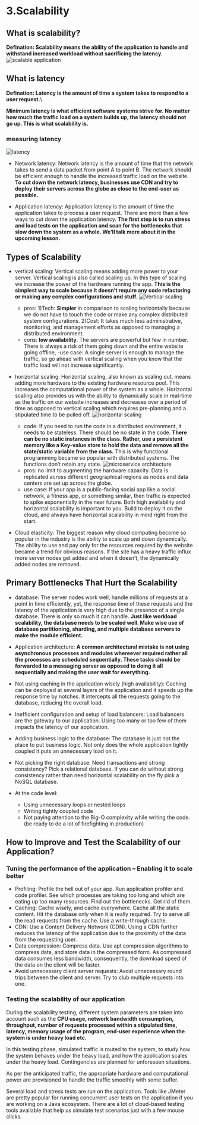 # 3.Scalability

## What is scalability?
**Defination: Scalability means the ability of the application to handle and withstand increased workload without sacrificing the latency.**
![scalable application]()

## What is latency
**Defination: Latency is the amount of time a system takes to respond to a user request.**\\

**Minimum latency is what efficient software systems strive for. No matter how much the traffic load on a system builds up, the latency should not go up. This is what scalability is.**

### measuring latency
![latency]()
- Network latency: Network latency is the amount of time that the network takes to send a data packet from point A to point B. The network should be efficient enough to handle the increased traffic load on the website. **To cut down the network latency, businesses use CDN and try to deploy their servers across the globe as close to the end-user as possible.**

- Application latency: Application latency is the amount of time the application takes to process a user request. There are more than a few ways to cut down the application latency. **The first step is to run stress and load tests on the application and scan for the bottlenecks that slow down the system as a whole. We’ll talk more about it in the upcoming lesson.**

## Types of Scalability
- vertical scaling: Vertical scaling means adding more power to your server. Vertical scaling is also called scaling up. In this type of scaling we increase the power of the hardware running the app. **This is the simplest way to scale because it doesn’t require any code refactoring or making any complex configurations and stuff.**
    ![Vertical scaling]()
    - pros: 1)Tech: **Simpler** in comparison to scaling horizontally because we do not have to touch the code or make any complex distributed system configurations. 2)Cost: It takes much less administrative, monitoring, and management efforts as opposed to managing a distributed environment.
    - cons: **low availability**. The servers are powerful but few in number. There is always a risk of them going down and the entire website going offline,
    -use case: A single server is enough to manage the traffic, so go ahead with vertical scaling when you know that the traffic load will not increase significantly.

- horizontal scaling: Horizontal scaling, also known as scaling out, means adding more hardware to the existing hardware resource pool. This increases the computational power of the system as a whole. Horizontal scaling also provides us with the ability to dynamically scale in real-time as the traffic on our website increases and decreases over a period of time as opposed to vertical scaling which requires pre-planning and a stipulated time to be pulled off.
    ![horizontal scaling]()
    - code: If you need to run the code in a distributed environment, it needs to be stateless. There should be no state in the code. **There can be no static instances in the class. Rather, use a persistent memory like a Key-value store to hold the data and remove all the state/static variable from the class.** This is why functional programming became so popular with distributed systems. The functions don’t retain any state.
    ![microservice architecture]()
    - pros: no limit to augmenting the hardware capacity. Data is replicated across different geographical regions as nodes and data centers are set up across the globe.
    - use case: If your app is a public-facing social app like a social network, a fitness app, or something similar, then traffic is expected to spike exponentially in the near future. Both high availability and horizontal scalability is important to you. Build to deploy it on the cloud, and always have horizontal scalability in mind right from the start.

- Cloud elasticity: The biggest reason why cloud computing become so popular in the industry is the ability to scale up and down dynamically. The ability to use and pay only for the resources required by the website became a trend for obvious reasons. If the site has a heavy traffic influx more server nodes get added and when it doesn’t, the dynamically added nodes are removed.

## Primary Bottlenecks That Hurt the Scalability
- database: The server nodes work well, handle millions of requests at a point in time efficiently, yet, the response time of these requests and the latency of the application is very high due to the presence of a single database. There is only so much it can handle. **Just like workload scalability, the database needs to be scaled well. Make wise use of database partitioning, sharding, and multiple database servers to make the module efficient.**

- Application architecture: **A common architectural mistake is not using asynchronous processes and modules whereever required rather all the processes are scheduled sequentially. These tasks should be forwarded to a messaging server as opposed to doing it all sequentially and making the user wait for everything.**

- Not using caching in the application wisely (high availability): Caching can be deployed at several layers of the application and it speeds up the response time by notches. It intercepts all the requests going to the database, reducing the overall load.

- Inefficient configuration and setup of load balancers: Load balancers are the gateway to our application. Using too many or too few of them impacts the latency of our application.

- Adding business logic to the database: The database is just not the place to put business logic. Not only does the whole application tightly coupled it puts an unnecessary load on it.

- Not picking the right database: Need transactions and strong consistency? Pick a relational database. If you can do without strong consistency rather than need horizontal scalability on the fly pick a NoSQL database.

- At the code level: 
    - Using unnecessary loops or nested loops
    - Writing tightly coupled code
    - Not paying attention to the Big-O complexity while writing the code. (be ready to do a lot of firefighting in production)

## How to Improve and Test the Scalability of our Application?

### Tuning the performance of the application – Enabling it to scale better 
- Profiling: Profile the hell out of your app. Run application profiler and code profiler. See which processes are taking too long and which are eating up too many resources. Find out the bottlenecks. Get rid of them.
- Caching: Cache wisely, and cache everywhere. Cache all the static content. Hit the database only when it is really required. Try to serve all the read requests from the cache. Use a write-through cache.
- CDN: Use a Content Delivery Network (CDN). Using a CDN further reduces the latency of the application due to the proximity of the data from the requesting user.
- Data compression: Compress data. Use apt compression algorithms to compress data, and store data in the compressed form. As compressed data consumes less bandwidth, consequently, the download speed of the data on the client will be faster.
- Avoid unnecessary client server requests: Avoid unnecessary round trips between the client and server. Try to club multiple requests into one.

### Testing the scalability of our application
During the scalability testing, different system parameters are taken into account such as the **CPU usage, network bandwidth consumption, throughput, number of requests processed within a stipulated time, latency, memory usage of the program, end-user experience when the system is under heavy load etc.**

In this testing phase, simulated traffic is routed to the system, to study how the system behaves under the heavy load, and how the application scales under the heavy load. Contingencies are planned for unforeseen situations.

As per the anticipated traffic, the appropriate hardware and computational power are provisioned to handle the traffic smoothly with some buffer.

Several load and stress tests are run on the application. Tools like JMeter are pretty popular for running concurrent user tests on the application if you are working on a Java ecosystem. There are a lot of cloud-based testing tools available that help us simulate test scenarios just with a few mouse clicks.
